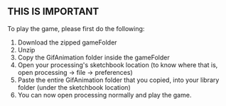 ## THIS IS IMPORTANT
To play the game, please first do the following:
1) Download the zipped gameFolder
2) Unzip
4) Copy the GifAnimation folder inside the gameFolder
3) Open your processing's sketchbook location (to know where that is, open processing -> file -> preferences)
4) Paste the entire GifAnimation folder that you copied, into your library folder (under the sketchbook location)
5) You can now open processing normally and play the game.
